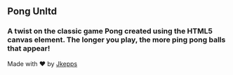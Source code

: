 ## Pong Unltd
### A twist on the classic game Pong created using the HTML5 canvas element. The longer you play, the more ping pong balls that appear!

Made with &hearts; by [Jkepps](http://github.com/jkepps)